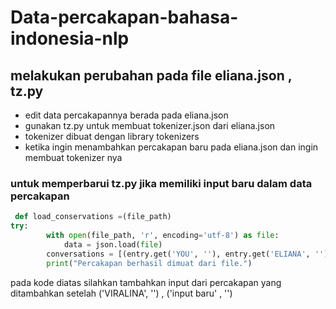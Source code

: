 # Data-percakapan-bahasa-indonesia-nlp

## melakukan perubahan pada file eliana.json , tz.py
 
- edit data percakapannya berada pada eliana.json 
- gunakan tz.py untuk membuat tokenizer.json dari eliana.json 
- tokenizer dibuat dengan library tokenizers 
- ketika ingin menambahkan percakapan baru pada eliana.json dan ingin membuat tokenizer nya

 ### untuk memperbarui tz.py jika memiliki input baru dalam data percakapan 
```python
 def load_conservations =(file_path)
try:
        with open(file_path, 'r', encoding='utf-8') as file:
            data = json.load(file)
        conversations = [(entry.get('YOU', ''), entry.get('ELIANA', ''), entry.get('VIRALINA', '')) for entry in data]
        print("Percakapan berhasil dimuat dari file.")
```
 pada kode diatas silahkan tambahkan input dari percakapan yang ditambahkan setelah ('VIRALINA', '') , ('input baru' , '')
